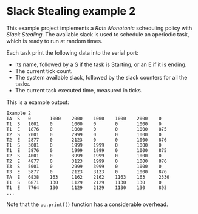 # Slack Stealing example 2
This example project implements a *Rate Monotonic* scheduling policy with *Slack Stealing*. The available slack is used to schedule an aperiodic task, which is ready to run at random times.

Each task print the following data into the serial port: 
* Its name, followed by a S if the task is Starting, or an E if it is ending.
* The current tick count.
* The system available slack, followed by the slack counters for all the tasks.
* The current task executed time, measured in ticks.

This is a example output:

```
Example 2
TA  S   0       1000    2000    1000    1000    2000    0
T1  S   1001    0       1000    0       0       1000    0
T1  E   1876    0       1000    0       0       1000    875
T2  S   2001    0       2999    0       0       1000    0
T2  E   2877    0       2123    0       0       1000    876
T1  S   3001    0       1999    1999    0       1000    0
T1  E   3876    0       1999    1999    0       1000    875
T2  S   4001    0       3999    1999    0       1000    0
T2  E   4877    0       3123    1999    0       1000    876
T3  S   5001    0       2999    3999    0       1000    0
T3  E   5877    0       2123    3123    0       1000    876
TA  E   6838    163     1162    2162    1163    163     2330
T1  S   6871    130     1129    2129    1130    130     0
T1  E   7764    130     1129    2129    1130    130     893
...
```

Note that the `pc.printf()` function has a considerable overhead.